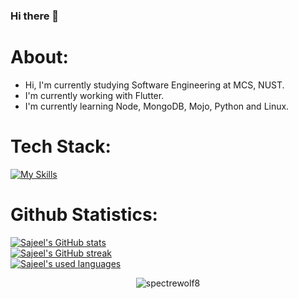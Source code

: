 ### Hi there 👋

# About:

- Hi, I'm currently studying Software Engineering at MCS, NUST.  
- I'm currently working with Flutter.
- I'm currently learning Node, MongoDB, Mojo, Python and Linux.

# Tech Stack: 

[![My Skills](https://skillicons.dev/icons?i=flutter,java,python,linux,mongodb,nodejs)](https://skillicons.dev)

# Github Statistics: 

[![Sajeel's GitHub stats](https://github-readme-stats.vercel.app/api?username=S4j33l&theme=tokyonight)](https://github.com/anuraghazra/github-readme-stats)
<br>
[![Sajeel's GitHub streak](https://streak-stats.demolab.com/?user=S4j33l&theme=dark)](https://git.io/streak-stats)
<br>
[![Sajeel's used languages](https://github-readme-stats.vercel.app/api/top-langs/?username=S4j33l&theme=dark)](https://github.com/anuraghazra/github-readme-stats)
<br>
<p align="center"> <img src="https://komarev.com/ghpvc/?username=S4j33l&label=Profile%20views&color=0e75b6&style=flat" alt="spectrewolf8" /> </p>
